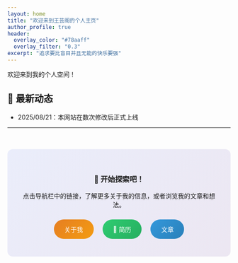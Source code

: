 ```yaml
---
layout: home
title: "欢迎来到王芸阁的个人主页"
author_profile: true
header:
  overlay_color: "#78aaff"
  overlay_filter: "0.3"
excerpt: "追求要比盲目并且无能的快乐要强"
---
```


<div class="page__hero">
  <p>欢迎来到我的个人空间！</p>
</div>

## 🌟 最新动态
- 2025/08/21：本网站在数次修改后正式上线

---

<div style="text-align: center; margin: 3rem 0; padding: 2rem; background: linear-gradient(135deg, #667eea20, #764ba220); border-radius: 12px;">
  <h3>🚀 开始探索吧！</h3>
  <p>点击导航栏中的链接，了解更多关于我的信息，或者浏览我的文章和想法。</p>
  <div style="margin-top: 1rem;">
    <a href="/about/" style="background: linear-gradient(135deg, #E67E22, #F39C12); color: white; padding: 0.75rem 1.5rem; margin: 0.5rem; border-radius: 25px; text-decoration: none; display: inline-block; font-weight: 500;">关于我</a>
    <a href="/cv/" style="background: linear-gradient(135deg, #2ECC71, #27AE60); color: white; padding: 0.75rem 1.5rem; margin: 0.5rem; border-radius: 25px; text-decoration: none; display: inline-block; font-weight: 500;">📄 简历</a>
    <a href="/writing/" style="background: linear-gradient(135deg, #3498DB, #2980B9); color: white; padding: 0.75rem 1.5rem; margin: 0.5rem; border-radius: 25px; text-decoration: none; display: inline-block; font-weight: 500;">文章</a>
  </div>
</div>




